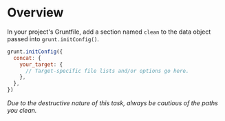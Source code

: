 # Overview

In your project's Gruntfile, add a section named `clean` to the data object passed into `grunt.initConfig()`.

```js
grunt.initConfig({
  concat: {
    your_target: {
      // Target-specific file lists and/or options go here.
    },
  },
})
```

*Due to the destructive nature of this task, always be cautious of the paths you clean.*
